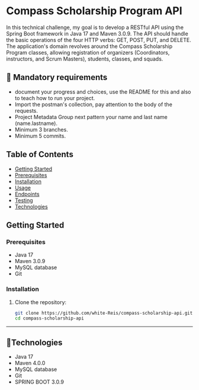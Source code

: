 # Compass Scholarship Program API

In this technical challenge, my goal is to develop a RESTful API using the Spring Boot framework in Java 17 and Maven 3.0.9. The API should handle the basic operations of the four HTTP verbs: GET, POST, PUT, and DELETE. The application's domain revolves around the Compass Scholarship Program classes, allowing registration of organizers (Coordinators, instructors, and Scrum Masters), students, classes, and squads.

## 🔑 Mandatory requirements

- document your progress and choices, use the README for this and also to teach how to run your project.
- Import the postman's collection, pay attention to the body of the requests.
- Project Metadata Group next pattern your name and last name (name.lastname).
- Minimum 3 branches.
- Minimum 5 commits.

## Table of Contents

- [Getting Started](#getting-started)
- [Prerequisites](#prerequisites)
- [Installation](#installation)
- [Usage](#usage)
- [Endpoints](#endpoints)
- [Testing](#testing)
- [Technologies](#technologies)
## Getting Started

### Prerequisites

- Java 17
- Maven 3.0.9
- MySQL database
- Git

### Installation

1. Clone the repository:
   ```bash
   git clone https://github.com/white-Reis/compass-scholarship-api.git
   cd compass-scholarship-api
______________________________________________________________________________________________________________________________________________________________________________________________________________________________
## 🚀Technologies

- Java 17
- Maven 4.0.0
- MySQL database
- Git
- SPRING BOOT 3.0.9
